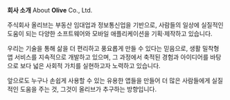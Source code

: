 **회사 소개**
About **Olive** Co., Ltd.

주식회사 올리브는 부동산 임대업과 정보통신업을 기반으로,
사람들의 일상에 실질적인 도움이 되는 다양한 소프트웨어와 모바일 애플리케이션을 기획·제작하고 있습니다.

우리는 기술을 통해 삶을 더 편리하고 풍요롭게 만들 수 있다는 믿음으로,
생활 밀착형 앱 서비스를 지속적으로 개발하고 있으며,
그 과정에서 축적된 경험과 아이디어를 바탕으로 보다 넓은 사회적 가치를 실현하고자 노력하고 있습니다.

앞으로도 누구나 손쉽게 사용할 수 있는 유용한 앱들을 만들어
더 많은 사람들에게 실질적인 도움을 주는 것,
그것이 올리브가 추구하는 방향입니다.

